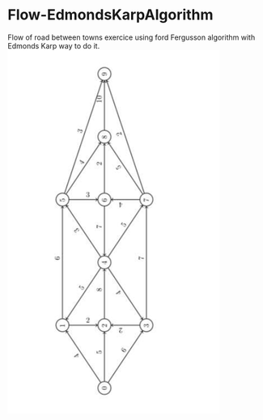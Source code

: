 # Flow-EdmondsKarpAlgorithm
Flow of road between towns exercice using ford Fergusson algorithm with Edmonds Karp way to do it.
![Schema](schema.png)
